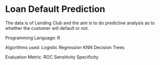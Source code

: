 # Loan Default Prediction

The data is of Lending Club and the aim is to do predictive analysis as to whether the customer will default or not.

Programming Language: R

Algorithms used:
Logistic Regression
KNN
Decision Trees

Evaluation Metric:
ROC
Sensitivity
Specificity
